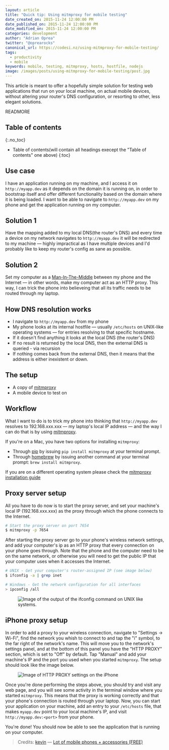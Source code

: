 ```yaml
---
layout: article
title: "Quick tip: Using mitmproxy for mobile testing"
date_created_on: 2015-11-24 12:00:00 PM
date_published_on: 2015-11-24 12:00:00 PM
date_modified_on: 2015-11-24 12:00:00 PM
categories: development
author: "Adrian Oprea"
twitter: "@oprearocks"
canonical_url: https://codesi.nz/using-mitmproxy-for-mobile-testing/
tags:
  - productivity
  - mobile
keywords: mobile, testing, mitmproxy, hosts, hostfile, nodejs
image: /images/posts/using-mitmproxy-for-mobile-testing/post.jpg
---
```


This article is meant to offer a hopefully simple solution for testing web applications that run on
your local machine, on actual mobile devices, without altering your router's DNS configuration,
or resorting to other, less elegant solutions.

READMORE

## Table of contents
{:.no_toc}

* Table of contents(will contain all headings execept the "Table of contents" one above)
{:toc}

## Use case

I have an application running on my machine, and I access it on `http://myapp.dev` as it depends on
the domain it is running on, in order to bootstrap itself and offer different functionality based
on the domain where it is being loaded.
I want to be able to navigate to `http://myapp.dev` on my phone and get the application running on
my computer.

## Solution 1
Have the mapping added to my local DNS(the router's DNS) and every time a device on my network
navigates to `http://myapp.dev` it will be redirected to my machine &mdash; highly impractical as
I have multiple devices and I'd probably like to keep my router's config as sane as possible.

## Solution 2

Set my computer as a
<a href="https://en.wikipedia.org/wiki/Man-in-the-middle_attack"
	title="Wikipedia link to Man-In-The-Middle attack definition"
	target="_blank">Man-In-The-Middle</a>
between my phone and the Internet &mdash; in other words, make my computer act as an HTTP proxy.
This way, I can trick the phone into believeing that all its traffic needs to be routed through my laptop.

## How DNS resolution works

* I navigate to `http://myapp.dev` from my phone
* My phone looks at its internal hostfile &mdash; usually `/etc/hosts` on UNIX-like operating
systems &mdash; for entries resolving to that specific hostname.
* If it doesn't find anything it looks at the local DNS (the router's DNS)
* If no result is returned by the local DNS, then the external DNS is queried - via recursion
* If nothing comes back from the external DNS, then it means that the address is either inexistent
  or down.

## The setup

* A copy of <a href="https://mitmproxy.org/" title="Link to mitmproxy official website"
  target="_blank">mitmproxy</a>
* A mobile device to test on

## Workflow


What I want to do is to trick my phone into thinking that `http://myapp.dev` resolves to
192.168.xxx.xxx &mdash; my laptop's local IP address &mdash; and the way I can do that is by using
<a href="https://mitmproxy.org/" title="Link to mitmproxy official website" target="_blank">mitmproxy</a>.

If you're on a Mac, you have two options for installing `mitmproxy`:

* Through <a href="https://pip.pypa.io/en/stable/" title="Link to Python package manager, pip"
  target="_blank">pip</a> by issuing `pip install mitmproxy` at your
terminal prompt.
* Through <a href="http://brew.sh/" title="Link to Homebrew - Mac OS X package manager" target="_blank">homebrew</a>
by issuing another command at your terminal prompt: `brew install mitmproxy`.

If you are on a different operating system please check the
<a href="http://docs.mitmproxy.org/en/stable/install.html" title="Mitmproxy official installation docs" target="_blank">mitmproxy installation guide</a>

## Proxy server setup
All you have to do now is to start the proxy server, and set your machine's local IP
(192.168.xxx.xxx) as the proxy through which the phone connects to the Internet.

```bash
# Start the proxy server on port 7654
$ mitmproxy -p 7654
```
After starting the proxy server go to your phone's wireless network settings, and add your
computer's ip as an HTTP proxy that every connection on your phone goes through.
Note that the phone and the computer need to be on the same network, or otherwise you will need to
get the public IP that your computer uses when it accesses the Internet.

```bash
# UNIX - Get your computer's router-assigned IP (see image below)
$ ifconfig -a | grep inet

# Windows - Get the network configuration for all interfaces
> ipconfig /all
```

<figure>
<img src="/images/posts/using-mitmproxy-for-mobile-testing/ifconfig.png" alt="Image of the output of the ifconfig
command on UNIX like systems.">
<!--- <figcaption>Using ifconfig to get your IP address</figcaption> --->
</figure>

## iPhone proxy setup

In order to add a proxy to your wireless connection, navigate to "Settings -> Wi-Fi", find the
network you whish to connect to and tap the "i" symbol, to the far  right of the network's name.
This will move you to the network's settings panel, and at the bottom of this panel you have the
"HTTP PROXY" section, which is set to "Off" by default.
Tap "Manual" and add your machine's IP and the port you used when you started `mitmproxy`. The
setup should look like the image below.

<figure>
<img src="/images/posts/using-mitmproxy-for-mobile-testing/iphone-proxy.png" alt="Image of HTTP PROXY settings on the iPhone">
</figure>

Once you're done performing the steps above, you should try and visit any web page, and you will
see some activity in the terminal window where you started `mitmproxy`.
This means that the proxy is working correctly and that your phone's connection is routed through
your laptop.
Now, you can start your application on your machine, add an entry to your `/etc/hosts` file, that
makes `myapp.dev` point to your local machine's IP, and visit `http://myapp.dev:<port>` from your
phone.

You're done! You should now be able to see the application that is running on your computer.

> Credits:
> [kevin](https://www.flickr.com/photos/believekevin/) &mdash; [Lot of mobile phones + accessories (FREE)](https://flic.kr/p/8mGycA)
